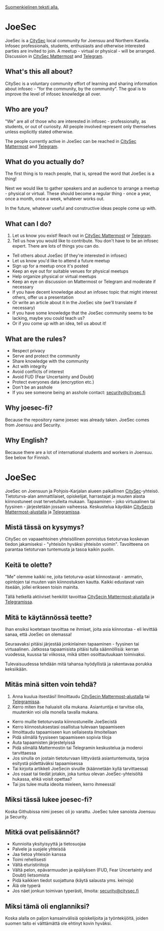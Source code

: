 [Suomenkielinen teksti alla.](#joesec-1)

# JoeSec

JoeSec is a [CitySec](https://citysec.fi/) local community for Joensuu and Northern Karelia. Infosec professionals, students, enthusiasts and otherwise interested parties are invited to join. A meetup - virtual or physical - will be arranged. Discussion in [CitySec Mattermost](https://citysec.disobey.fi/citysec/channels/citysec-joesec) and [Telegram](https://t.me/joesec).

## What's this all about?

CitySec is a voluntary community effort of learning and sharing information about infosec - "for the community, by the community". The goal is to improve the level of infosec knowledge all over.

## Who are you?

"We" are all of those who are interested in infosec - professionally, as students, or out of curiosity. All people involved represent only themselves unless explicitly stated otherwise.

The people currently active in JoeSec can be reached in [CitySec Mattermost](https://citysec.disobey.fi/citysec/channels/citysec-joesec) and [Telegram](https://t.me/joesec).

## What do you actually do?

The first thing is to reach people, that is, spread the word that JoeSec is a thing!

Next we would like to gather speakers and an audience to arrange a meetup - physical or virtual. These should become a regular thing - once a year, once a month, once a week, whatever works out.

In the future, whatever useful and constructive ideas people come up with.

## What can I do?

1. Let us know you exist! Reach out in [CitySec Mattermost](https://citysec.disobey.fi/citysec/channels/citysec-joesec) or [Telegram](https://t.me/joesec).
2. Tell us how you would like to contribute. You don't have to be an infosec expert. There are lots of things you can do.

* Tell others about JoeSec (if they're interested in infosec)
* Let us know you'd like to attend a future meetup
* Sign up for a meetup once it's posted
* Keep an eye out for suitable venues for physical meetups
* Help organize physical or virtual meetups
* Keep an eye on discussion on Mattermost or Telegram and moderate if necessary
* If you have decent knowledge about an infosec topic that might interest others, offer us a presentation
* Or write an article about it in the JoeSec site (we'll translate if necessary)
* If you have some knowledge that the JoeSec community seems to be lacking, maybe you could teach us?
* Or if you come up with an idea, tell us about it!

## What are the rules?

* Respect privacy
* Serve and protect the community
* Share knowledge with the community
* Act with integrity
* Avoid conflicts of interest
* Avoid FUD (Fear Uncertainty and Doubt)
* Protect everyones data (encryption etc.)
* Don't be an asshole
* If you see someone being an asshole contact: security@citysec.fi

## Why joesec-fi?

Because the repository name joesec was already taken. JoeSec comes from Joensuu and Security.

## Why English?

Because there are a lot of international students and workers in Joensuu. See below for Finnish.

# JoeSec

JoeSec on Joensuun ja Pohjois-Karjalan alueen paikallinen [CitySec](https://citysec.fi/)-yhteisö. Tietoturva-alan ammattilaiset, opiskelijat, harrastajat ja muuten alasta kiinnostuneet ovat tervetulleita mukaan. Tapaaminen - joko virtuaalinen tai fyysinen - järjestetään jossain vaiheessa. Keskustelua käydään [CitySecin Mattermost-alustalla](https://citysec.disobey.fi/citysec/channels/citysec-joesec) ja [Telegramissa](https://t.me/joesec).

## Mistä tässä on kysymys?

CitySec on vapaaehtoinen yhteisöllinen ponnistus tietoturvaa koskevan tiedon jakamiseksi - "yhteisön hyväksi yhteisön voimin". Tavoitteena on parantaa tietoturvan tuntemusta ja tasoa kaikin puolin.

## Keitä te olette? 

"Me" olemme kaikki ne, joita tietoturva-asiat kiinnostavat - ammatin, opintojen tai muuten vain kiinnostuksen kautta. Kaikki edustavat vain itseään, jollei erikseen toisin mainita.

Tällä hetkellä aktiiviset henkilöt tavoittaa [CitySecin Mattermost-alustalla](https://citysec.disobey.fi/citysec/channels/citysec-joesec) ja [Telegramissa](https://t.me/joesec).

## Mitä te käytännössä teette?

Ihan ensiksi koetetaan tavoittaa ne ihmiset, joita asia kiinnostaa - eli levittää sanaa, että JoeSec on olemassa!

Seuraavaksi pitäisi järjestää jonkinlainen tapaaminen - fyysinen tai virtuaalinen. Jatkossa tapaamisista pitäisi tulla säännöllisiä: kerran vuodessa, kuussa tai viikossa, mikä sitten osoittautuukaan toimivaksi.

Tulevaisuudessa tehdään mitä tahansa hyödyllistä ja rakentavaa porukka keksiikään.

## Mitäs minä sitten voin tehdä?

1. Anna kuulua itsestäsi! Ilmoittaudu [CitySecin Mattermost-alustalla](https://citysec.disobey.fi/citysec/channels/citysec-joesec) tai [Telegramissa](https://t.me/joesec).
2. Kerro miten itse haluaisit olla mukana. Asiantuntija ei tarvitse olla, muutenkin voi olla monella tavalla mukana.

* Kerro muille tietoturvasta kiinnostuneille JoeSecistä
* Kerro kiinnostuksestasi osallistua tulevaan tapaamiseen
* Ilmoittaudu tapaamiseen kun sellaisesta ilmoitellaan
* Pidä silmällä fyysiseen tapaamiseen sopivia tiloja
* Auta tapaamisten järjestelyissä
* Pidä silmällä Mattermostin tai Telegramin keskustelua ja moderoi tarvittaessa
* Jos sinulla on jostain tietoturvaan liittyvästä asiantuntemusta, tarjoa esitystä pidettäväksi tapaamisessa
* Tai kirjoita artikkeli JoeSecin sivuille (käännetään kyllä tarvittaessa)
* Jos osaat tai tiedät jotakin, joka tuntuu olevan JoeSec-yhteisöltä hukassa, ehkä voisit opettaa?
* Tai jos tulee muita ideoita mieleen, kerro ihmeessä!

## Miksi tässä lukee joesec-fi?

Koska Githubissa nimi joesec oli jo varattu. JoeSec tulee sanoista Joensuu ja Security.

## Mitkä ovat pelisäännöt?

* Kunnioita yksityisyyttä ja tietosuojaa
* Palvele ja suojele yhteisöä
* Jaa tietoa yhteisön kanssa
* Toimi rehellisesti
* Vältä eturistiriitoja
* Vältä pelon, epävarmuuden ja epäilyksen (FUD, Fear Uncertainty and Doubt) lietsomista
* Pidä kaikkien tiedot suojattuna (käytä salausta yms. keinoja)
* Älä ole typerä
* Jos näet jonkun toimivan typerästi, ilmoita: security@citysec.fi

## Miksi tämä oli englanniksi?

Koska alalla on paljon kansainvälisiä opiskelijoita ja työntekijöitä, joiden suomen taito ei välttämättä ole ehtinyt kovin hyväksi. 
